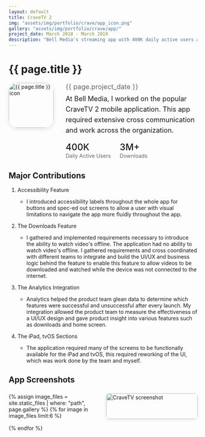 ```yaml
---
layout: default
title: CraveTV 2
img: "assets/img/portfolio/crave/app_icon.png"
gallery: "assets/img/portfolio/crave/app/"
project_date: March 2018 - March 2019
description: "Bell Media's streaming app with 400K daily active users and 3M+ downloads. Led development of offline downloads, accessibility features, and cross-platform support."
---
```


# {{ page.title }}

<div style="display: flex; align-items: flex-start; gap: 32px; margin-bottom: 32px; flex-wrap: wrap;">
  <img src="{{ page.img | relative_url }}" alt="{{ page.title }} icon" style="width: 120px; height: 120px; object-fit: contain; border-radius: 24px; box-shadow: 0 4px 12px rgba(0,0,0,0.1);">
  <div style="flex: 1; min-width: 300px;">
    <div style="font-size: 18px; color: rgba(0,0,0,0.6); margin-bottom: 8px;">{{ page.project_date }}</div>
    <p style="font-size: 18px; line-height: 28px; margin: 0;">At Bell Media, I worked on the popular CraveTV 2 mobile application. This app required extensive cross communication and work across the organization.</p>
    <div style="margin-top: 16px; display: flex; gap: 24px;">
      <div>
        <div style="font-size: 24px; font-weight: 500; color: var(--md-primary);">400K</div>
        <div style="font-size: 14px; color: rgba(0,0,0,0.6);">Daily Active Users</div>
      </div>
      <div>
        <div style="font-size: 24px; font-weight: 500; color: var(--md-primary);">3M+</div>
        <div style="font-size: 14px; color: rgba(0,0,0,0.6);">Downloads</div>
      </div>
    </div>
  </div>
</div>

## Major Contributions

1. Accessibility Feature
	+ I introduced accessibility labels throughout the whole app for buttons and spec-ed out screens to allow a user with visual limitations to navigate the app more fluidly throughout the app. 

2. The Downloads Feature
	+ I gathered and implemented requirements necessary to introduce the ability to watch video's offline. The application had no ability to watch video's offline. I gathered requirements and cross coordinated with different teams to integrate and build the UI/UX and business logic behind the feature to enable this feature to allow videos to be downloaded and watched while the device was not connected to the internet.

3. The Analytics Integration
	+ Analytics helped the product team glean data to determine which features were successful and unsuccessful after every launch. My integration allowed the product team to measure the effectiveness of a UI/UX design and gave product insight into various features such as downloads and home screen. 

4. The iPad, tvOS Sections 
	+ The application required many of the screens to be functionally available for the iPad and tvOS, this required reworking of the UI, which was work done by the team and myself.

## App Screenshots

<style>
  .app-gallery {
    display: grid;
    grid-template-columns: repeat(auto-fill, minmax(200px, 1fr));
    gap: 16px;
    margin: 24px 0;
  }
  
  .app-gallery img {
    width: 100%;
    border-radius: 8px;
    box-shadow: 0 2px 8px rgba(0,0,0,0.1);
    transition: transform 0.3s;
  }
  
  .app-gallery img:hover {
    transform: scale(1.05);
    box-shadow: 0 4px 16px rgba(0,0,0,0.2);
  }
</style>

<div class="app-gallery">
  {% assign image_files = site.static_files | where: "path", page.gallery %}
  {% for image in image_files limit:6 %}
    <img src="{{ image.path | relative_url }}" alt="CraveTV screenshot">
  {% endfor %}
</div>


